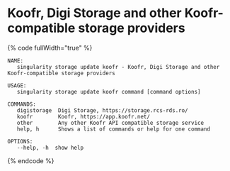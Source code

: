 # Koofr, Digi Storage and other Koofr-compatible storage providers

{% code fullWidth="true" %}
```
NAME:
   singularity storage update koofr - Koofr, Digi Storage and other Koofr-compatible storage providers

USAGE:
   singularity storage update koofr command [command options]

COMMANDS:
   digistorage  Digi Storage, https://storage.rcs-rds.ro/
   koofr        Koofr, https://app.koofr.net/
   other        Any other Koofr API compatible storage service
   help, h      Shows a list of commands or help for one command

OPTIONS:
   --help, -h  show help
```
{% endcode %}
